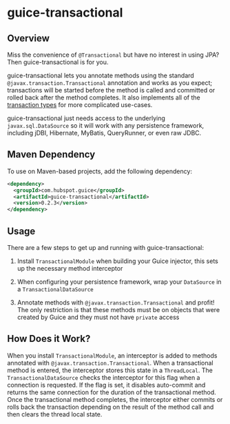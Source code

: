 # guice-transactional

## Overview

Miss the convenience of `@Transactional` but have no interest in using JPA? Then guice-transactional is for you.

guice-transactional lets you annotate methods using the standard `@javax.transaction.Transactional` annotation and works as you
expect; transactions will be started before the method is called and committed or rolled back after the method completes. It
also implements all of the 
[transaction types](http://docs.oracle.com/javaee/7/api/javax/transaction/Transactional.TxType.html#enum.constant.summary) for
more complicated use-cases. 

guice-transactional just needs access to the underlying `javax.sql.DataSource` so it will work with any persistence framework,
including jDBI, Hibernate, MyBatis, QueryRunner, or even raw JDBC.

## Maven Dependency

To use on Maven-based projects, add the following dependency:

```xml
<dependency>
  <groupId>com.hubspot.guice</groupId>
  <artifactId>guice-transactional</artifactId>
  <version>0.2.3</version>
</dependency>
```

## Usage

There are a few steps to get up and running with guice-transactional:

1. Install `TransactionalModule` when building your Guice injector, this sets up the necessary method interceptor

2. When configuring your persistence framework, wrap your `DataSource` in a `TransactionalDataSource`

3. Annotate methods with `@javax.transaction.Transactional` and profit! The only restriction is that these methods must be on
objects that were created by Guice and they must not have `private` access

## How Does it Work?

When you install `TransactionalModule`, an interceptor is added to methods annotated with `@javax.transaction.Transactional`. 
When a transactional method is entered, the interceptor stores this state in a `ThreadLocal`. The `TransactionalDataSource` checks
the interceptor for this flag when a connection is requested. If the flag is set, it disables auto-commit and returns the same 
connection for the duration of the transactional method. Once the transactional method completes, the interceptor either commits or
rolls back the transaction depending on the result of the method call and then clears the thread local state.
